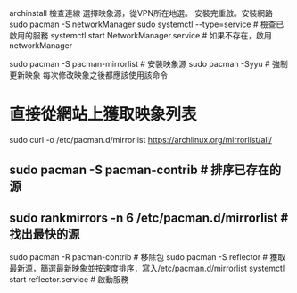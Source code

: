 archinstall
檢查連線
選擇映象源，從VPN所在地選。
安裝完重啟。安裝網路
sudo pacman -S networkManager
sudo systemctl --type=service # 檢查已啟用的服務
systemctl start NetworkManager.service # 如果不存在，啟用networkManager

sudo pacman -S pacman-mirrorlist # 安裝映象源
sudo pacman -Syyu # 強制更新映象 每次修改映象之後都應該使用該命令
# 直接從網站上獲取映象列表
sudo curl -o /etc/pacman.d/mirrorlist https://archlinux.org/mirrorlist/all/
## sudo pacman -S pacman-contrib # 排序已存在的源
## sudo rankmirrors -n 6 /etc/pacman.d/mirrorlist # 找出最快的源
sudo pacman -R pacman-contrib # 移除包
sudo pacman -S reflector # 獲取最新源，篩選最新映象並按速度排序，寫入/etc/pacman.d/mirrorlist
systemctl start reflector.service # 啟動服務
